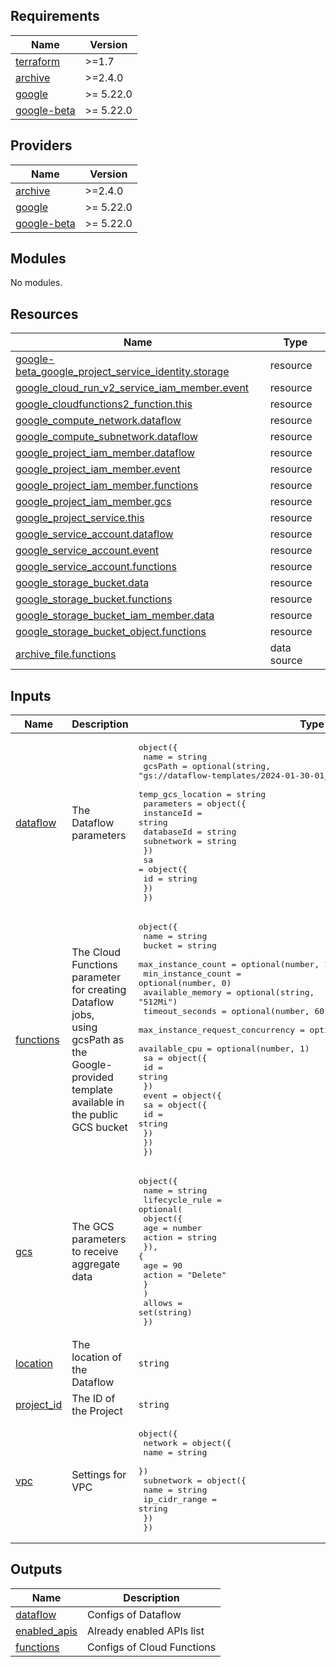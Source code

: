 <!-- BEGIN_TF_DOCS -->
## Requirements

| Name | Version |
|------|---------|
| <a name="requirement_terraform"></a> [terraform](#requirement\_terraform) | >=1.7 |
| <a name="requirement_archive"></a> [archive](#requirement\_archive) | >=2.4.0 |
| <a name="requirement_google"></a> [google](#requirement\_google) | >= 5.22.0 |
| <a name="requirement_google-beta"></a> [google-beta](#requirement\_google-beta) | >= 5.22.0 |

## Providers

| Name | Version |
|------|---------|
| <a name="provider_archive"></a> [archive](#provider\_archive) | >=2.4.0 |
| <a name="provider_google"></a> [google](#provider\_google) | >= 5.22.0 |
| <a name="provider_google-beta"></a> [google-beta](#provider\_google-beta) | >= 5.22.0 |

## Modules

No modules.

## Resources

| Name | Type |
|------|------|
| [google-beta_google_project_service_identity.storage](https://registry.terraform.io/providers/hashicorp/google-beta/latest/docs/resources/google_project_service_identity) | resource |
| [google_cloud_run_v2_service_iam_member.event](https://registry.terraform.io/providers/hashicorp/google/latest/docs/resources/cloud_run_v2_service_iam_member) | resource |
| [google_cloudfunctions2_function.this](https://registry.terraform.io/providers/hashicorp/google/latest/docs/resources/cloudfunctions2_function) | resource |
| [google_compute_network.dataflow](https://registry.terraform.io/providers/hashicorp/google/latest/docs/resources/compute_network) | resource |
| [google_compute_subnetwork.dataflow](https://registry.terraform.io/providers/hashicorp/google/latest/docs/resources/compute_subnetwork) | resource |
| [google_project_iam_member.dataflow](https://registry.terraform.io/providers/hashicorp/google/latest/docs/resources/project_iam_member) | resource |
| [google_project_iam_member.event](https://registry.terraform.io/providers/hashicorp/google/latest/docs/resources/project_iam_member) | resource |
| [google_project_iam_member.functions](https://registry.terraform.io/providers/hashicorp/google/latest/docs/resources/project_iam_member) | resource |
| [google_project_iam_member.gcs](https://registry.terraform.io/providers/hashicorp/google/latest/docs/resources/project_iam_member) | resource |
| [google_project_service.this](https://registry.terraform.io/providers/hashicorp/google/latest/docs/resources/project_service) | resource |
| [google_service_account.dataflow](https://registry.terraform.io/providers/hashicorp/google/latest/docs/resources/service_account) | resource |
| [google_service_account.event](https://registry.terraform.io/providers/hashicorp/google/latest/docs/resources/service_account) | resource |
| [google_service_account.functions](https://registry.terraform.io/providers/hashicorp/google/latest/docs/resources/service_account) | resource |
| [google_storage_bucket.data](https://registry.terraform.io/providers/hashicorp/google/latest/docs/resources/storage_bucket) | resource |
| [google_storage_bucket.functions](https://registry.terraform.io/providers/hashicorp/google/latest/docs/resources/storage_bucket) | resource |
| [google_storage_bucket_iam_member.data](https://registry.terraform.io/providers/hashicorp/google/latest/docs/resources/storage_bucket_iam_member) | resource |
| [google_storage_bucket_object.functions](https://registry.terraform.io/providers/hashicorp/google/latest/docs/resources/storage_bucket_object) | resource |
| [archive_file.functions](https://registry.terraform.io/providers/hashicorp/archive/latest/docs/data-sources/file) | data source |

## Inputs

| Name | Description | Type | Default | Required |
|------|-------------|------|---------|:--------:|
| <a name="input_dataflow"></a> [dataflow](#input\_dataflow) | The Dataflow parameters | <pre>object({<br/>    name              = string<br/>    gcsPath           = optional(string, "gs://dataflow-templates/2024-01-30-01_RC00/GCS_Avro_to_Cloud_Spanner")<br/>    temp_gcs_location = string<br/>    parameters = object({<br/>      instanceId = string<br/>      databaseId = string<br/>      subnetwork = string<br/>    })<br/>    sa = object({<br/>      id = string<br/>    })<br/>  })</pre> | n/a | yes |
| <a name="input_functions"></a> [functions](#input\_functions) | The Cloud Functions parameter for creating Dataflow jobs,<br/>    using gcsPath as the Google-provided template available in the public GCS bucket | <pre>object({<br/>    name                             = string<br/>    bucket                           = string<br/>    max_instance_count               = optional(number, 1)<br/>    min_instance_count               = optional(number, 0)<br/>    available_memory                 = optional(string, "512Mi")<br/>    timeout_seconds                  = optional(number, 60)<br/>    max_instance_request_concurrency = optional(number, 80)<br/>    available_cpu                    = optional(number, 1)<br/>    sa = object({<br/>      id = string<br/>    })<br/>    event = object({<br/>      sa = object({<br/>        id = string<br/>      })<br/>    })<br/>  })</pre> | n/a | yes |
| <a name="input_gcs"></a> [gcs](#input\_gcs) | The GCS parameters to receive aggregate data | <pre>object({<br/>    name = string<br/>    lifecycle_rule = optional(<br/>      object({<br/>        age    = number<br/>        action = string<br/>        }), {<br/>        age    = 90<br/>        action = "Delete"<br/>      }<br/>    )<br/>    allows = set(string)<br/>  })</pre> | n/a | yes |
| <a name="input_location"></a> [location](#input\_location) | The location of the Dataflow | `string` | n/a | yes |
| <a name="input_project_id"></a> [project\_id](#input\_project\_id) | The ID of the Project | `string` | n/a | yes |
| <a name="input_vpc"></a> [vpc](#input\_vpc) | Settings for VPC | <pre>object({<br/>    network = object({<br/>      name = string<br/>    })<br/>    subnetwork = object({<br/>      name          = string<br/>      ip_cidr_range = string<br/>    })<br/>  })</pre> | n/a | yes |

## Outputs

| Name | Description |
|------|-------------|
| <a name="output_dataflow"></a> [dataflow](#output\_dataflow) | Configs of Dataflow |
| <a name="output_enabled_apis"></a> [enabled\_apis](#output\_enabled\_apis) | Already enabled APIs list |
| <a name="output_functions"></a> [functions](#output\_functions) | Configs of Cloud Functions |
<!-- END_TF_DOCS -->
